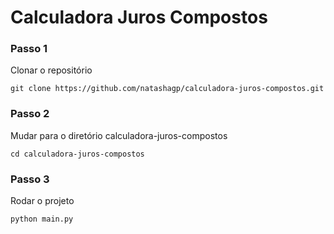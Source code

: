 # Calculadora Juros Compostos

### Passo 1

Clonar o repositório

```shell
git clone https://github.com/natashagp/calculadora-juros-compostos.git
```

### Passo 2

Mudar para o diretório calculadora-juros-compostos

```shell
cd calculadora-juros-compostos
```

### Passo 3

Rodar o projeto

```shell
python main.py
```

